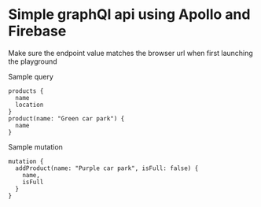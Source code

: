 # Simple graphQl api using Apollo and Firebase

Make sure the endpoint value matches the browser url when first launching the playground

Sample query 

```
products {
  name
  location
}
product(name: "Green car park") {
  name
}
```

Sample mutation 

```
mutation {
  addProduct(name: "Purple car park", isFull: false) {
    name,
    isFull
  }
}
```

